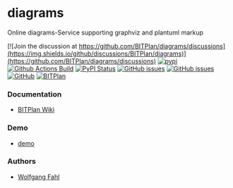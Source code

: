 # diagrams
Online diagrams-Service supporting graphviz and plantuml markup

[![Join the discussion at https://github.com/BITPlan/diagrams/discussions](https://img.shields.io/github/discussions/BITPlan/diagrams)](https://github.com/BITPlan/diagrams/discussions)
[![pypi](https://img.shields.io/pypi/pyversions/online-diagrams)](https://pypi.org/project/online-diagrams/)
[![Github Actions Build](https://github.com/BITPlan/diagrams/workflows/Build/badge.svg?branch=master)](https://github.com/BITPlan/diagrams/actions?query=workflow%3ABuild+branch%3Amaster)
[![PyPI Status](https://img.shields.io/pypi/v/online-diagrams.svg)](https://pypi.python.org/pypi/online-diagrams/)
[![GitHub issues](https://img.shields.io/github/issues/BITPlan/diagrams.svg)](https://github.com/BITPlan/diagrams/issues)
[![GitHub issues](https://img.shields.io/github/issues-closed/BITPlan/diagrams.svg)](https://github.com/BITPlan/diagrams/issues/?q=is%3Aissue+is%3Aclosed)
[![GitHub](https://img.shields.io/github/license/BITPlan/diagrams.svg)](https://www.apache.org/licenses/LICENSE-2.0)
[![BITPlan](http://wiki.bitplan.com/images/wiki/thumb/3/38/BITPlanLogoFontLessTransparent.png/198px-BITPlanLogoFontLessTransparent.png)](http://www.bitplan.com)

### Documentation
* [BITPlan Wiki](http://wiki.bitplan.com/index.php/Diagrams)

### Demo
* [demo](http://diagrams.bitplan.com)


### Authors
* [Wolfgang Fahl](http://www.bitplan.com/Wolfgang_Fahl)
